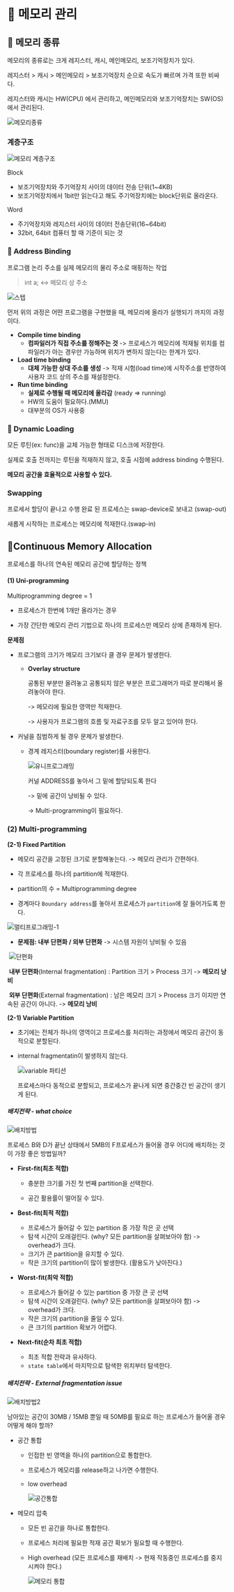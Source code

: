 # 🌲 메모리 관리

## 🍒 메모리 종류

메모리의 종류로는 크게 레지스터, 캐시, 메인메모리, 보조기억장치가 있다.

레지스터 > 캐시 > 메인메모리 > 보조기억장치 순으로 속도가 빠르며 가격 또한 비싸다.

레지스터와 캐시는 HW(CPU) 에서 관리하고, 메인메모리와 보조기억장치는 SW(OS)에서 관리된다.

![메모리종류](img/%EB%A9%94%EB%AA%A8%EB%A6%AC%EC%A2%85%EB%A5%98.png)

### 계층구조

![메모리 계층구조](img/%EB%A9%94%EB%AA%A8%EB%A6%AC%20%EA%B3%84%EC%B8%B5%EA%B5%AC%EC%A1%B0.PNG)

Block

- 보조기억장치와 주기억장치 사이의 데이터 전송 단위(1~4KB)
- 보조기억장치에서 1bit만 읽는다고 해도 주기억장치에는 block단위로 올라온다.

Word

- 주기억장치와 레지스터 사이의 데이터 전송단위(16~64bit)
- 32bit, 64bit 컴퓨터 할 때 기준이 되는 것





### 🍒 Address Binding

프로그램 논리 주소를 실제 메모리의 물리 주소로 매핑하는 작업

> int a; <-> 메모리 상 주소



![스텝](img/%EC%8A%A4%ED%85%9D.PNG)

먼저 위의 과정은 어떤 프로그램을 구현했을 때, 메모리에 올라가 실행되기 까지의 과정이다.



- **Compile time binding**
  - **컴파일러가 직접 주소를 정해주는 것** -> 프로세스가 메모리에 적재될 위치를 컴파일러가 아는 경우만 가능하며 위치가 변하지 않는다는 한계가 있다.
- **Load time binding**
  - **대체 가능한 상대 주소를 생성** -> 적재 시험(load time)에 시작주소를 반영하여 사용자 코드 상의 주소를 재설정한다.
- **Run time binding**
  - **실제로 수행될 때 메모리에 올라감** (ready => running)
  - HW의 도움이 필요하다.(MMU)
  - 대부분의 OS가 사용중



### 🍒 Dynamic Loading

모든 루틴(ex: func)을 교체 가능한 형태로 디스크에 저장한다.

실제로 호출 전까지는 루틴을 적재하지 않고, 호출 시점에 address binding 수행된다.

**메모리 공간을 효율적으로 사용할 수 있다.**



### Swapping

프로세서 할당이 끝나고 수행 완료 된 프로세스는 swap-device로 보내고 (swap-out)

새롭게 시작하는 프로세스는 메모리에 적재한다.(swap-in)





## 🍒Continuous Memory Allocation

프로세스를 하나의 연속된 메모리 공간에 할당하는 정책



#### (1) Uni-programming

Multiprogramming degree = 1

- 프로세스가 한번에 1개만 올라가는 경우

- 가장 간단한 메모리 관리 기법으로 하나의 프로세스만 메모리 상에 존재하게 된다.



**문제점**

- 프로그램의 크기가 메모리 크기보다 클 경우 문제가 발생한다.

  - **Overlay structure**

    공통된 부분만 올려놓고 공통되지 않은 부분은 프로그래머가 따로 분리해서 올려놓아야 한다.	

    -> 메모리에 필요한 영역만 적재한다.

    -> 사용자가 프로그램의 흐름 및 자료구조를 모두 알고 있어야 한다.

- 커널을 침범하게 될 경우 문제가 발생한다.

  - 경계 레지스터(boundary register)를 사용한다.

    ![유니프로그래밍](img/%EC%9C%A0%EB%8B%88%ED%94%84%EB%A1%9C%EA%B7%B8%EB%9E%98%EB%B0%8D.png)

    커널 ADDRESS를 놓아서 그 밑에 할당되도록 한다

    -> 밑에 공간이 낭비될 수 있다. 

    -> Multi-programming이 필요하다.







### (2) Multi-programming

**(2-1) Fixed Partition**

- 메모리 공간을 고정된 크기로 분할해놓는다. -> 메모리 관리가 간편하다.
- 각 프로세스를 하나의 partition에 적재한다.
- partition의 수 = Multiprogramming degree

- 경계마다 `Boundary address`를 놓아서 프로세스가 `partition`에 잘 들어가도록 한다.

![멀티프로그래밍-1](img/%EB%A9%80%ED%8B%B0%ED%94%84%EB%A1%9C%EA%B7%B8%EB%9E%98%EB%B0%8D-1.png)

- **문제점: 내부 단편화 / 외부 단편화** -> 시스템 자원이 낭비될 수 있음

​	![단편화](img/%EB%8B%A8%ED%8E%B8%ED%99%94.png)

​	**내부 단편화**(Internal fragmentation) : Partition 크기 > Process 크기 -> **메모리 낭비**

​	**외부 단편화**(External fragmentation) : 남은 메모리 크기 > Process 크기 이지만 연속된 공간이 아니다. -> **메모리 낭비**



**(2-1) Variable Partition**

- 초기에는 전체가 하나의 영역이고 프로세스를 처리하는 과정에서 메모리 공간이 동적으로 분할된다.

- internal fragmentatin이 발생하지 않는다.

  ![variable 파티션](img/variable%20%ED%8C%8C%ED%8B%B0%EC%85%98.png)

  프로세스마다 동적으로 분할되고, 프로세스가 끝나게 되면 중간중간 빈 공간이 생기게 된다.



##### 배치전략 - what choice

![배치방법](img/%EB%B0%B0%EC%B9%98%EB%B0%A9%EB%B2%95.png)

프로세스 B와 D가 끝난 상태에서 5MB의 F프로세스가 들어올 경우 어디에 배치하는 것이 가장 좋은 방법일까?

- **First-fit(최초 적합)**

  - 충분한 크기를 가진 첫 번째 partition을 선택한다.

  - 공간 활용률이 떨어질 수 있다.

- **Best-fit(최적 적합)**

  - 프로세스가 들어갈 수 있는 partition 중 가장 작은 곳 선택
  - 탐색 시간이 오래걸린다. (why? 모든 partition을 살펴보아야 함) -> overhead가 크다.
  - 크기가 큰 partition을 유지할 수 있다.
  - 작은 크기의 partition이 많이 발생한다. (활용도가 낮아진다.)

- **Worst-fit(최악 적합)**

  - 프로세스가 들어갈 수 있는 partition 중 가장 큰 곳 선택
  - 탐색 시간이 오래걸린다. (why? 모든 partition을 살펴보아야 함) -> overhead가 크다.
  - 작은 크기의 partition을 줄일 수 있다.
  - 큰 크기의 partition 확보가 어렵다.

- **Next-fit(순차 최초 적합)**

  - 최초 적합 전략과 유사하다.
  - `state table`에서 마지막으로 탐색한 위치부터 탐색한다.



##### 배치전략 - External fragmentation issue

![배치방법2](img/%EB%B0%B0%EC%B9%98%EB%B0%A9%EB%B2%952.png)

남아있는 공간이 30MB / 15MB 뿐일 때 50MB를 필요로 하는 프로세스가 들어올 경우 어떻게 해야 할까?



- 공간 통합

  - 인접한 빈 영역을 하나의 partition으로 통합한다.

  - 프로세스가 메모리를 release하고 나가면 수행한다.

  - low overhead

    ![공간통합](img/%EA%B3%B5%EA%B0%84%ED%86%B5%ED%95%A9.png)

- 메모리 압축

  - 모든 빈 공간을 하나로 통합한다.

  - 프로세스 처리에 필요한 적재 공간 확보가 필요할 때 수행한다.

  - High overhead (모든 프로세스를 재배치 -> 현재 작동중인 프로세스를 중지시켜야 한다.)

    ![메모리 통합](img/%EB%A9%94%EB%AA%A8%EB%A6%AC%20%ED%86%B5%ED%95%A9.png)

